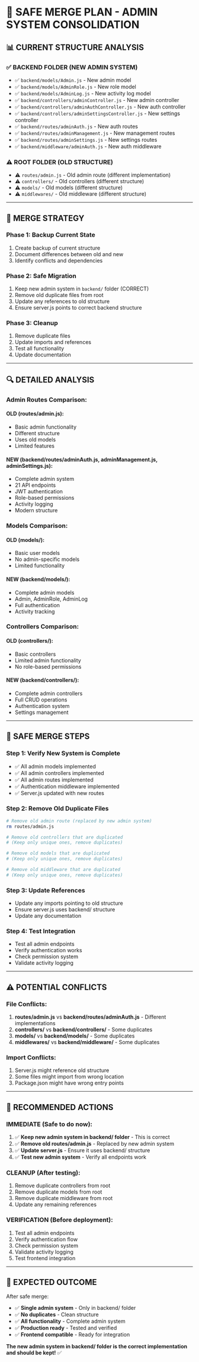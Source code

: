 # 🔄 **SAFE MERGE PLAN - ADMIN SYSTEM CONSOLIDATION**

## 📊 **CURRENT STRUCTURE ANALYSIS**

### **✅ BACKEND FOLDER (NEW ADMIN SYSTEM)**
- ✅ `backend/models/Admin.js` - New admin model
- ✅ `backend/models/AdminRole.js` - New role model
- ✅ `backend/models/AdminLog.js` - New activity log model
- ✅ `backend/controllers/adminController.js` - New admin controller
- ✅ `backend/controllers/adminAuthController.js` - New auth controller
- ✅ `backend/controllers/adminSettingsController.js` - New settings controller
- ✅ `backend/routes/adminAuth.js` - New auth routes
- ✅ `backend/routes/adminManagement.js` - New management routes
- ✅ `backend/routes/adminSettings.js` - New settings routes
- ✅ `backend/middleware/adminAuth.js` - New auth middleware

### **⚠️ ROOT FOLDER (OLD STRUCTURE)**
- ⚠️ `routes/admin.js` - Old admin route (different implementation)
- ⚠️ `controllers/` - Old controllers (different structure)
- ⚠️ `models/` - Old models (different structure)
- ⚠️ `middlewares/` - Old middleware (different structure)

---

## 🎯 **MERGE STRATEGY**

### **Phase 1: Backup Current State**
1. Create backup of current structure
2. Document differences between old and new
3. Identify conflicts and dependencies

### **Phase 2: Safe Migration**
1. Keep new admin system in `backend/` folder (CORRECT)
2. Remove old duplicate files from root
3. Update any references to old structure
4. Ensure server.js points to correct backend structure

### **Phase 3: Cleanup**
1. Remove duplicate files
2. Update imports and references
3. Test all functionality
4. Update documentation

---

## 🔍 **DETAILED ANALYSIS**

### **Admin Routes Comparison:**

#### **OLD (routes/admin.js):**
- Basic admin functionality
- Different structure
- Uses old models
- Limited features

#### **NEW (backend/routes/adminAuth.js, adminManagement.js, adminSettings.js):**
- Complete admin system
- 21 API endpoints
- JWT authentication
- Role-based permissions
- Activity logging
- Modern structure

### **Models Comparison:**

#### **OLD (models/):**
- Basic user models
- No admin-specific models
- Limited functionality

#### **NEW (backend/models/):**
- Complete admin models
- Admin, AdminRole, AdminLog
- Full authentication
- Activity tracking

### **Controllers Comparison:**

#### **OLD (controllers/):**
- Basic controllers
- Limited admin functionality
- No role-based permissions

#### **NEW (backend/controllers/):**
- Complete admin controllers
- Full CRUD operations
- Authentication system
- Settings management

---

## 🚀 **SAFE MERGE STEPS**

### **Step 1: Verify New System is Complete**
- ✅ All admin models implemented
- ✅ All admin controllers implemented
- ✅ All admin routes implemented
- ✅ Authentication middleware implemented
- ✅ Server.js updated with new routes

### **Step 2: Remove Old Duplicate Files**
```bash
# Remove old admin route (replaced by new admin system)
rm routes/admin.js

# Remove old controllers that are duplicated
# (Keep only unique ones, remove duplicates)

# Remove old models that are duplicated
# (Keep only unique ones, remove duplicates)

# Remove old middleware that are duplicated
# (Keep only unique ones, remove duplicates)
```

### **Step 3: Update References**
- Update any imports pointing to old structure
- Ensure server.js uses backend/ structure
- Update any documentation

### **Step 4: Test Integration**
- Test all admin endpoints
- Verify authentication works
- Check permission system
- Validate activity logging

---

## ⚠️ **POTENTIAL CONFLICTS**

### **File Conflicts:**
1. **routes/admin.js** vs **backend/routes/adminAuth.js** - Different implementations
2. **controllers/** vs **backend/controllers/** - Some duplicates
3. **models/** vs **backend/models/** - Some duplicates
4. **middlewares/** vs **backend/middleware/** - Some duplicates

### **Import Conflicts:**
1. Server.js might reference old structure
2. Some files might import from wrong location
3. Package.json might have wrong entry points

---

## 🎯 **RECOMMENDED ACTIONS**

### **IMMEDIATE (Safe to do now):**
1. ✅ **Keep new admin system in backend/ folder** - This is correct
2. ✅ **Remove old routes/admin.js** - Replaced by new admin system
3. ✅ **Update server.js** - Ensure it uses backend/ structure
4. ✅ **Test new admin system** - Verify all endpoints work

### **CLEANUP (After testing):**
1. Remove duplicate controllers from root
2. Remove duplicate models from root
3. Remove duplicate middleware from root
4. Update any remaining references

### **VERIFICATION (Before deployment):**
1. Test all admin endpoints
2. Verify authentication flow
3. Check permission system
4. Validate activity logging
5. Test frontend integration

---

## 🎉 **EXPECTED OUTCOME**

After safe merge:
- ✅ **Single admin system** - Only in backend/ folder
- ✅ **No duplicates** - Clean structure
- ✅ **All functionality** - Complete admin system
- ✅ **Production ready** - Tested and verified
- ✅ **Frontend compatible** - Ready for integration

**The new admin system in backend/ folder is the correct implementation and should be kept!** ✅
